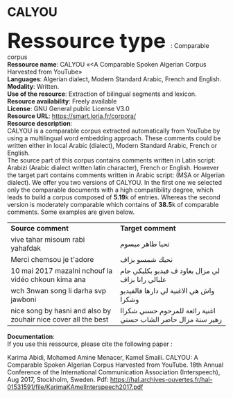 # <b>CALYOU</b><br>

<b> <font size="+5"> Ressource type </font></b>: Comparable corpus<br>
<b>Ressource name</b>: CALYOU «<A Comparable  Spoken Algerian Corpus Harvested from YouTube»<br>
<b>Languages</b>: Algerian dialect, Modern Standard Arabic, French and English. <br>
<b>Modality</b>: Written. <br>
<b>Use of the resource</b>: Extraction of bilingual segments and lexicon.<br>
<b>Resource availability</b>: Freely available<br>
<b>License</b>: GNU General public License V3.0<br>
<b>Resource URL</b>: https://smart.loria.fr/corpora/<br>
<b>Resource description</b>: <br>
CALYOU is a comparable corpus extracted automatically from YouTube by using a multilingual word embedding approach. These comments could be written either in local Arabic (dialect), Modern Standard Arabic, French or English.<br>
The source part of this corpus contains comments written in Latin script: Arabizi (Arabic dialect written latin character), French or English. However the target part contains comments written in Arabic script: (MSA or Algerian dialect). 
We offer you two versions of CALYOU. In the first one we selected only the comparable documents with a high compatibility degree,   which leads  to build a corpus composed of  <b>5.19</b>k of entries. Whereas  the second version is moderately comparable which contains of <b>38.5</b>k of comparable comments.
Some examples are given below. <br>

<table>
  <tr>
    <td> <b> Source comment</b></td>
    <td><b>Target comment</b></td>
  
  </tr>
  <tr>
    <td>vive tahar misoum rabi yahafdak</td>
    <td>تحيا طاهر ميسوم </td>
  
  </tr>
<tr>
    <td>Merci chemsou je t'adore </td>
    <td>نحبك شمسو بزاف</td>
  
  </tr>
 
  <tr>
    <td> 10 mai 2017 mazalni nchouf la vidéo chkoun kima ana </td>
    <td>لي مزال يعاود ف فيديو يكليكي جام علبالي رانا بزاف</td>
  
  </tr>
   <tr>
    <td> wch 3nwan song li darha svp jawboni </td>
    <td>واش هي الاغنية لي دارها فالفيديو وشكرا</td>
  
  </tr>
  <tr>
    <td>nice song by hasni and also by zouhair nice cover all the best </td>
    <td>اغنية رائعة للمرحوم حسني شكراا زهير سنة مزال حاضر الشاب حسني</td>
  
  </tr>
</table>
<b>Documentation</b>: <br>
If you use this ressource, please cite the following paper : <br>

Karima Abidi, Mohamed Amine Menacer, Kamel Smaili. CALYOU: A Comparable Spoken Algerian Corpus Harvested from YouTube. 18th Annual Conference of the International Communication Association (Interspeech), Aug 2017, Stockholm, Sweden. Pdf: https://hal.archives-ouvertes.fr/hal-01531591/file/KarimaKAmelInterspeech2017.pdf
